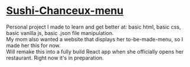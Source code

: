 # [Sushi-Chanceux-menu](https://nanoscience202.github.io/Sushi-Chanceux-menu/)
Personal project I made to learn and get better at: basic html, basic css, basic vanilla js, basic .json file manipulation. <br />
My mom also wanted a website that displays her to-be-made-menu, so I made her this for now. <br />
Will remake this into a fully build React app when she officially opens her restaurant. Right now it's in preparation.
